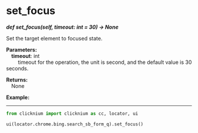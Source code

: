 # set_focus
***def set_focus(self, timeout: int = 30) -> None***  

Set the target element to focused state.

**Parameters:**  
    &emsp;**timeout**: int  
        &emsp;&emsp; timeout for the operation, the unit is second, and the default value is 30 seconds.   

**Returns:**  
    &emsp;None

**Example:**
***
```python
from clicknium import clicknium as cc, locator, ui

ui(locator.chrome.bing.search_sb_form_q).set_focus()
```